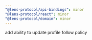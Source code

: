 ```yaml
---
"@lens-protocol/api-bindings": minor
"@lens-protocol/react": minor
"@lens-protocol/domain": minor
---
```


add ability to update profile follow policy
